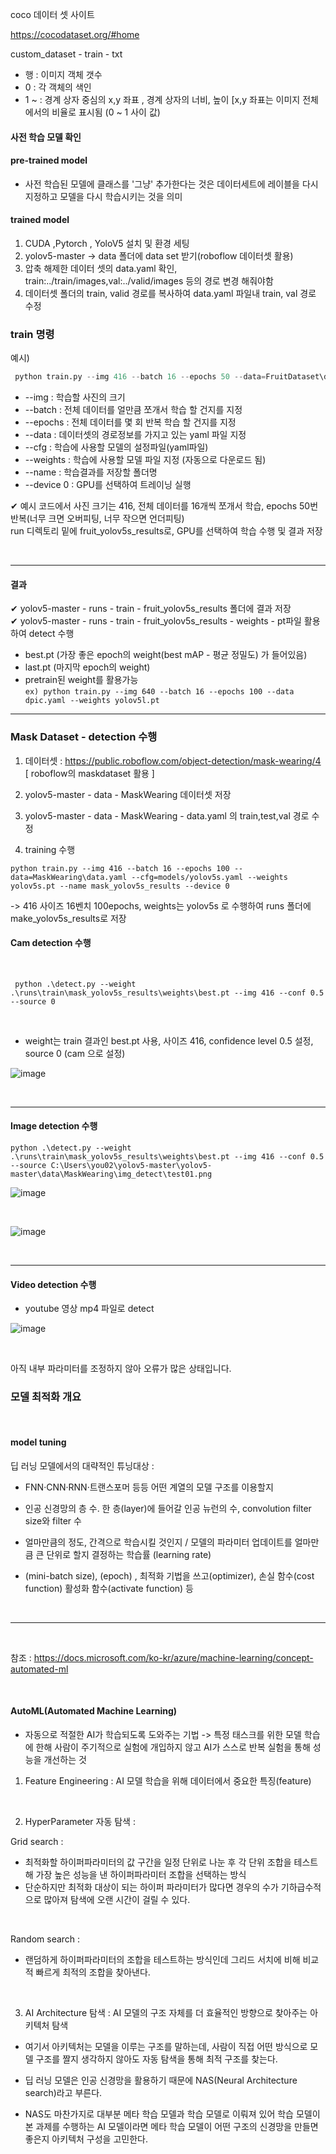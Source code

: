 coco 데이터 셋 사이트

https://cocodataset.org/#home
    
custom_dataset - train - txt 
- 행 : 이미지 객체 갯수
- 0 : 각 객체의 색인
- 1 ~ : 경계 상자 중심의 x,y 좌표 , 경계 상자의 너비, 높이
[x,y 좌표는 이미지 전체에서의 비율로 표시됨 (0 ~ 1 사이 값)


#### 사전 학습 모델 확인

#### pre-trained model
- 사전 학습된 모델에 클래스를 '그냥' 추가한다는 것은 데이터세트에 레이블을 다시 지정하고 모델을 다시 학습시키는 것을 의미


#### trained model


1. CUDA ,Pytorch , YoloV5 설치 및  환경 세팅
2. yolov5-master -> data 폴더에 data set 받기(roboflow 데이터셋 활용)
3. 압축 해제한 데이터 셋의 data.yaml 확인, train:../train/images,val:../valid/images 등의 경로 변경 해줘야함
4. 데이터셋 폴더의 train, valid 경로를 복사하여 data.yaml 파일내 train, val 경로 수정



### train 명령
예시)
```python
 python train.py --img 416 --batch 16 --epochs 50 --data=FruitDataset\data.yaml --cfg=models/yolov5s.yaml --weights yolov5s.pt --name fruit_yolov5s_results --device 0

```
- --img : 학습할 사진의 크기
- --batch : 전체 데이터를 얼만큼 쪼개서 학습 할 건지를 지정
- --epochs : 전체 데이터를 몇 회 반복 학습 할 건지를 지정
- --data : 데이터셋의 경로정보를 가지고 있는 yaml 파일 지정
- --cfg : 학습에 사용할 모델의 설정파일(yaml파일)
- --weights : 학습에 사용할 모델 파일 지정 (자동으로 다운로드 됨)
- --name : 학습결과를 저장할 폴더명 
- --device 0 : GPU를 선택하여 트레이닝 실행


✔ 예시 코드에서 사진 크기는 416, 전체 데이터를 16개씩 쪼개서 학습, epochs 50번 반복(너무 크면 오버피팅, 너무 작으면 언더피팅)   
run 디렉토리 밑에 fruit_yolov5s_results로, GPU를 선택하여 학습 수행 및 결과 저장

<br> 

----

#### 결과

✔ yolov5-master - runs - train - fruit_yolov5s_results 폴더에 결과 저장     
✔ yolov5-master - runs - train - fruit_yolov5s_results - weights - pt파일 활용하여 detect 수행     
 
- best.pt (가장 좋은 epoch의 weight(best mAP - 평균 정밀도) 가 들어있음)  
- last.pt (마지막 epoch의 weight)   
- pretrain된 weight를 활용가능    
   ```ex) python train.py --img 640 --batch 16 --epochs 100 --data dpic.yaml --weights yolov5l.pt ```
   

-----     


### Mask Dataset -  detection 수행    
   

1) 데이터셋 : https://public.roboflow.com/object-detection/mask-wearing/4  [ roboflow의 maskdataset 활용 ]

2) yolov5-master - data - MaskWearing 데이터셋 저장

3) yolov5-master - data - MaskWearing - data.yaml 의 train,test,val 경로 수정

4) training 수행   

```python train.py --img 416 --batch 16 --epochs 100 --data=MaskWearing\data.yaml --cfg=models/yolov5s.yaml --weights yolov5s.pt --name mask_yolov5s_results --device 0 ```   

-> 416 사이즈 16벤치 100epochs, weights는 yolov5s 로 수행하여 runs 폴더에 make_yolov5s_results로 저장


#### Cam detection 수행

<br> 

``` python .\detect.py --weight .\runs\train\mask_yolov5s_results\weights\best.pt --img 416 --conf 0.5 --source 0```


<br> 

- weight는 train 결과인 best.pt 사용, 사이즈 416, confidence level 0.5 설정, source 0 (cam 으로 설정)   

![image](https://user-images.githubusercontent.com/74512114/148300504-b8515250-66c3-4854-8e45-782956531d3d.png)


<br> 

-----

#### Image detection 수행

```python .\detect.py --weight .\runs\train\mask_yolov5s_results\weights\best.pt --img 416 --conf 0.5 --source C:\Users\you02\yolov5-master\yolov5-master\data\MaskWearing\img_detect\test01.png```

![image](https://user-images.githubusercontent.com/74512114/148300072-de1a56af-922d-4737-9901-884ab62cd9c7.png)


<br> 

![image](https://user-images.githubusercontent.com/74512114/148300090-8f036315-b796-4eb0-b773-7807a16ad7d6.png)


<br>

----

#### Video detection 수행
- youtube 영상 mp4 파일로 detect

![image](https://user-images.githubusercontent.com/74512114/148300762-42610bd8-1e91-4a14-85ab-e826da2aceea.png)


<br>

아직 내부 파라미터를 조정하지 않아 오류가 많은 상태입니다.

### 모델 최적화 개요

<br> 

#### model tuning   

딥 러닝 모델에서의 대략적인 튜닝대상 : 

- FNN·CNN·RNN·트랜스포머 등등 어떤 계열의 모델 구조를 이용할지

- 인공 신경망의 층 수. 한 층(layer)에 들어갈 인공 뉴런의 수, convolution filter size와 filter 수

- 얼마만큼의 정도, 간격으로 학습시킬 것인지 / 모델의 파라미터 업데이트를 얼마만큼 큰 단위로 할지 결정하는 학습률 (learning rate) 

- (mini-batch size), (epoch) , 최적화 기법을 쓰고(optimizer), 손실 함수(cost function) 활성화 함수(activate function) 등

<br> 

------- 

<br> 

참조 : https://docs.microsoft.com/ko-kr/azure/machine-learning/concept-automated-ml

<br> 

#### AutoML(Automated Machine Learning)     
- 자동으로 적절한 AI가 학습되도록 도와주는 기법 -> 특정 태스크를 위한 모델 학습에 한해 사람이 주기적으로 실험에 개입하지 않고 AI가 스스로 반복 실험을 통해 성능을 개선하는 것

1) Feature Engineering : AI 모델 학습을 위해 데이터에서 중요한 특징(feature)

<br> 

2) HyperParameter 자동 탐색 :   

Grid search : 
- 최적화할 하이퍼파라미터의 값 구간을 일정 단위로 나눈 후 각 단위 조합을 테스트해 가장 높은 성능을 낸 하이퍼파라미터 조합을 선택하는 방식
- 단순하지만 최적화 대상이 되는 하이퍼 파라미터가 많다면 경우의 수가 기하급수적으로 많아져 탐색에 오랜 시간이 걸릴 수 있다. 

<br> 

Random search : 
- 랜덤하게 하이퍼파라미터의 조합을 테스트하는 방식인데 그리드 서치에 비해 비교적 빠르게 최적의 조합을 찾아낸다.  

<br>

3) AI Architecture 탐색 : AI 모델의 구조 자체를 더 효율적인 방향으로 찾아주는 아키텍처 탐색    

- 여기서 아키텍처는 모델을 이루는 구조를 말하는데, 사람이 직접 어떤 방식으로 모델 구조를 짤지 생각하지 않아도 자동 탐색을 통해 최적 구조를 찾는다.   

- 딥 러닝 모델은 인공 신경망을 활용하기 때문에 NAS(Neural Architecture search)라고 부른다.    

- NAS도 마찬가지로 대부분 메타 학습 모델과 학습 모델로 이뤄져 있어 학습 모델이 본 과제를 수행하는 AI 모델이라면 메타 학습 모델이 어떤 구조의 신경망을 만들면 좋은지 아키텍처 구성을 고민한다.  










   
   
